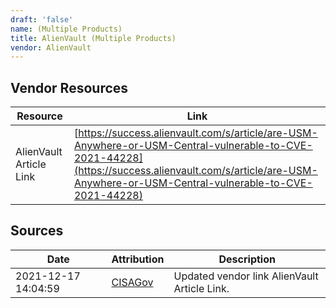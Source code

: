 ```yaml
---
draft: 'false'
name: (Multiple Products)
title: AlienVault (Multiple Products)
vendor: AlienVault
---
```


## Vendor Resources
| Resource | Link |
| --- | --- |
| AlienVault Article Link | [https://success.alienvault.com/s/article/are-USM-Anywhere-or-USM-Central-vulnerable-to-CVE-2021-44228](https://success.alienvault.com/s/article/are-USM-Anywhere-or-USM-Central-vulnerable-to-CVE-2021-44228) |



## Sources
| Date | Attribution | Description |
| --- | --- | --- |
| 2021-12-17 14:04:59 | [CISAGov](https://raw.githubusercontent.com/cisagov/log4j-affected-db/develop/README.md) | Updated vendor link AlienVault Article Link.  |
